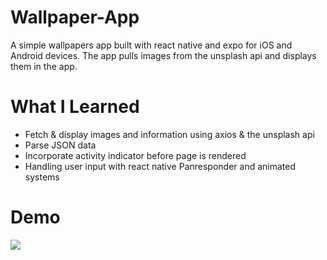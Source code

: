 # Wallpaper-App
A simple wallpapers app built with react native and expo for iOS and Android devices.
The app pulls images from the unsplash api and displays them in the app.

# What I Learned

* Fetch & display images and information using axios & the unsplash api
* Parse JSON data
* Incorporate activity indicator before page is rendered
* Handling user input with react native Panresponder and animated systems 

# Demo

![](https://media.giphy.com/media/iBj8c25K7Oi4AMTtPv/giphy.gif)

